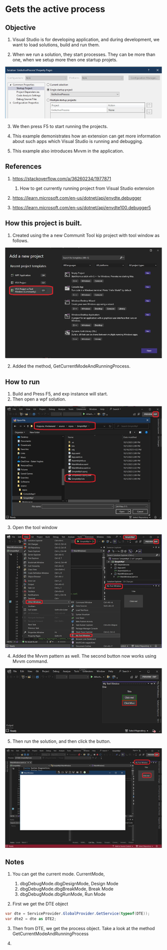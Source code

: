 # Gets the active process 

## Objective
1. Visual Studio is for developing application, and during development, we want to load solutions, build and run them. 

2. When we run a solution, they start processes. They can be more than one, when we setup more then one startup projets.

![Multiple Start up projects](images/50_50_StartupProjects.jpg)

3. We then press F5 to start running the projects. 

4. This example demonistrates how an extension can get more information about such apps which Visual Studio is running and debugging. 

5. This example also introduces Mvvm in the application.

## References
1. https://stackoverflow.com/a/36260234/1977871
   1. How to get currently running project from Visual Studio extension

2. https://learn.microsoft.com/en-us/dotnet/api/envdte.debugger

3. https://learn.microsoft.com/en-us/dotnet/api/envdte100.debugger5

## How this project is built.
1. Created using the a new Communit Tool kip project with tool window as follows.

![Tool window community project](images/51_50_NewProjectVSixCommunityToolWindow.jpg)

2. Added the method, GetCurrentModeAndRunningProcess.

## How to run
1. Build and Press F5, and exp instance will start. 
2. Then open a wpf solution.

![Open Wpf Solution from Exp instance](images/52_50_OpenWpfSolFromExp.jpg)

3. Open the tool window

![Open the tool window](images/53_50View_OtherWin_MyToolWin.jpg)

4. Added the Mvvm pattern as well. The second button now works using Mvvm command.

![Mvvm Buttons](images/55_50_MvvmButtons.jpg)

5. Then run the solution, and then click the button. 

![Click the button](images/54_50_Debugging_Wpf_app.jpg)

## Notes
1. You can get the current mode. CurrentMode, 
   1. dbgDebugMode.dbgDesignMode, Design Mode
   2. dbgDebugMode.dbgBreakMode, Break Mode
   3. dbgDebugMode.dbgRunMode, Run Mode

2. First we get the DTE object 

```cs
var dte = ServiceProvider.GlobalProvider.GetService(typeof(DTE));            
var dte2 = dte as DTE2;
```

3. Then from DTE, we get the process object. Take a look at the method GetCurrentModeAndRunningProcess

4. 
